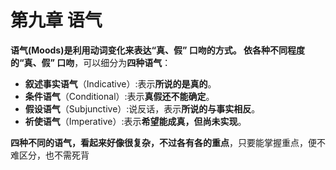 # 第九章 语气

<b>**语气(Moods)**是**利用动词变化**来**表达“真、假” 口吻**的方式。
依各种不同程度的“真、假” 口吻</b>，可以细分为<b>四种语气</b>：  
- **叙述事实语气**（Indicative）:表示<b>所说的是真的</b>。  
- **条件语气**（Conditional）:表示<b>真假还不能确定</b>。  
- **假设语气**（Subjunctive）:说反话，表示<b>所说的与事实相反</b>。  
- **祈使语气**（Imperative）:表示<b>希望能成真，但尚未实现</b>。  

<b>四种不同的语气，看起来好像很复杂，不过各有各的重点</b>，只要能掌握重点，便不难区分，也不需死背